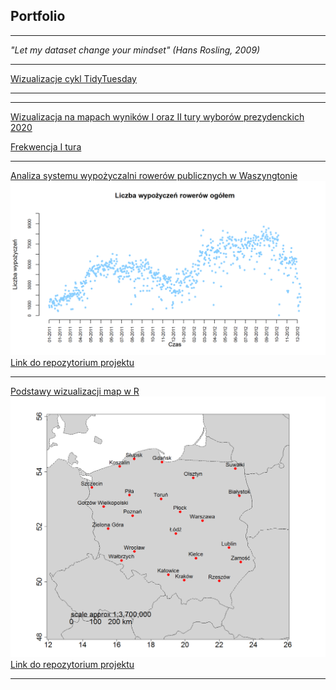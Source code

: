## Portfolio

------------------------------------------------------------------------

*"Let my dataset change your mindset" (Hans Rosling, 2009)*

------------------------------------------------------------------------

<!-- [Wybory 2020](/podstrona) -->

[Wizualizacje cykl TidyTuesday](https://github.com/rpalkowski/TidyTuesday)

------------------------------------------------------------------------

<!--[Spotify](/spotify) --> 

------------------------------------------------------------------------

[Wizualizacja na mapach wyników I oraz II tury wyborów prezydenckich 2020](/wybory_2020/wybory_2020)
<!-- <img src="https://github.com/rpalkowski/wybory-2020/blob/master/I_tura/wykresy/frekwencja_mapa-1.png?raw=true"/> -->
[Frekwencja I tura](/wybory_2020/plots/frekwencja_mapa-1.png)

<!-- [Wizualizacja na mapach wyników II tury wyborów prezydenckich 2020](/II_tura)
<img src="https://github.com/rpalkowski/wybory-2020/blob/master/II_tura/wykresy/poparcie_proc_II_tura-1.png?raw=true"/>
[Link do repozytorium projektu](https://github.com/rpalkowski/wybory-2020/tree/master/II_tura)
---
[Wizualizacja na mapach wyników I tury wyborów prezydenckich 2020](/I_tura)
<img src="https://github.com/rpalkowski/wybory-2020/blob/master/I_tura/wykresy/frekwencja_mapa-1.png?raw=true"/>
[Link do repozytorium projektu](https://github.com/rpalkowski/wybory-2020/tree/master/I_tura)
-->


---

[Analiza systemu wypożyczalni rowerów publicznych w Waszyngtonie](/bike_sharing)
<img src="https://github.com/rpalkowski/bike-sharing/blob/master/wykresy/bike-sharing-1-1.png?raw=true"/>
[Link do repozytorium projektu](https://github.com/rpalkowski/bike-sharing)

---

[Podstawy wizualizacji map w R](/basic_maps)
<img src="https://github.com/rpalkowski/basic-maps/blob/master/wykresy/basic_maps_4-1.png?raw=true"/>
[Link do repozytorium projektu](https://github.com/rpalkowski/basic-maps)

---




<!-- 
[(Tableau) Airline On-Time Performance Exploration](https://public.tableau.com/profile/evanca#!/vizhome/AirlineOn-TimePerformanceExploration/Story)
<img src="https://github.com/evanca/evanca.github.io/blob/master/images/dand_p8_thumbnail.jpg?raw=true"/>
---
[(Python) Wrangling and Analyzing WeRateDogs Data](https://github.com/evanca/data-analysis_python_weratedogs-wrangling)
<img src="https://github.com/evanca/evanca.github.io/blob/master/images/dand_p7_thumbnail.jpg?raw=true"/>
---
[(Python) eProcurement System Data Scraping Project](https://github.com/evanca/data-analysis_python_eprocurement-system-data-scraping)
<img src="https://github.com/evanca/evanca.github.io/blob/master/images/eis_thumbnail.jpg?raw=true"/>
---
[(R) Red Wine Exploration: Investigating a Coherence Between Chemical Properties of the Wine and Wine Quality Rating](https://github.com/evanca/data-analysis_r_red-wine-exploration)
<img src="https://github.com/evanca/evanca.github.io/blob/master/images/dand_p6_thumbnail.jpg?raw=true"/>
---
 ### Android Development
- [Inventory](https://github.com/evanca/ABND_P8-P9_Inventory)
- [Riga Tour Guide](https://github.com/evanca/ABND_P5_Riga-Tour-Guide)
- [News Feed](https://github.com/evanca/ABND_P6-P7_News-Feed)
- [Quiz](https://github.com/evanca/ABND_P3)
- [Score Keeper](https://github.com/evanca/ABND_P2)
---
### Publications
- [Create Your Very First App in Flutter - a Tutorial for Complete Beginners](https://medium.com/@evanca/create-your-very-first-app-in-flutter-a-tutorial-for-complete-beginners-3bb5eeaca520)
- [Android Tutorial for Beginners: Create a Pie Chart With XML](https://medium.com/@evanca/android-tutorial-for-beginners-create-a-pie-chart-with-xml-36e67dabe67f)
a normal html comment -->



<!-- 
---
layout: default
---
---
Text can be **bold**, _italic_, or ~~strikethrough~~.
---
[Link to another page](./another-page.html).
---
There should be whitespace between paragraphs.
---
There should be whitespace between paragraphs. We recommend including a README, or a file with information about your project.
---
# Header 1
---
This is a normal paragraph following a header. GitHub is a code hosting platform for version control and collaboration. It lets you and others work together on projects from anywhere.
---
## Header 2
---
> This is a blockquote following a header.
>
> When something is important enough, you do it even if the odds are not in your favor.
---
### Header 3
---
```js
// Javascript code with syntax highlighting.
var fun = function lang(l) {
  dateformat.i18n = require('./lang/' + l)
  return true;
}
```
---
```ruby
# Ruby code with syntax highlighting
GitHubPages::Dependencies.gems.each do |gem, version|
  s.add_dependency(gem, "= #{version}")
end
```
---
#### Header 4
---
*   This is an unordered list following a header.
*   This is an unordered list following a header.
*   This is an unordered list following a header.
---
##### Header 5
---
1.  This is an ordered list following a header.
2.  This is an ordered list following a header.
3.  This is an ordered list following a header.
---
###### Header 6
---
| head1        | head two          | three |
|:-------------|:------------------|:------|
| ok           | good swedish fish | nice  |
| out of stock | good and plenty   | nice  |
| ok           | good `oreos`      | hmm   |
| ok           | good `zoute` drop | yumm  |
---
### There's a horizontal rule below this.
---
* * *
---
### Here is an unordered list:
---
*   Item foo
*   Item bar
*   Item baz
*   Item zip
---
### And an ordered list:
---
1.  Item one
1.  Item two
1.  Item three
1.  Item four
---
### And a nested list:
---
- level 1 item
  - level 2 item
  - level 2 item
    - level 3 item
    - level 3 item
- level 1 item
  - level 2 item
  - level 2 item
  - level 2 item
- level 1 item
  - level 2 item
  - level 2 item
- level 1 item
---
### Small image
---
![Octocat](https://github.githubassets.com/images/icons/emoji/octocat.png)
---
### Large image
---
![Branching](https://guides.github.com/activities/hello-world/branching.png)
---
---
### Definition lists can be used with HTML syntax.
---
<dl>
<dt>Name</dt>
<dd>Godzilla</dd>
<dt>Born</dt>
<dd>1952</dd>
<dt>Birthplace</dt>
<dd>Japan</dd>
<dt>Color</dt>
<dd>Green</dd>
</dl>
---
```
Long, single-line code blocks should not wrap. They should horizontally scroll if they are too long. This line should be long enough to demonstrate this.
```
---
```
The final element.
```
-->

